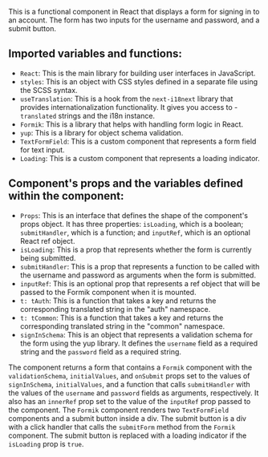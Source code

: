 This is a functional component in React that displays a form for signing in to an account. The form has two inputs for the username and password, and a submit button.

## Imported variables and functions:

- `React`: This is the main library for building user interfaces in JavaScript.
- `styles`: This is an object with CSS styles defined in a separate file using the SCSS syntax.
- `useTranslation`: This is a hook from the `next-i18next` library that provides internationalization functionality. It gives you access to - `translated` strings and the i18n instance.
- `Formik`: This is a library that helps with handling form logic in React.
- `yup`: This is a library for object schema validation.
- `TextFormField`: This is a custom component that represents a form field for text input.
- `Loading`: This is a custom component that represents a loading indicator.

## Component's props and the variables defined within the component:

- `Props`: This is an interface that defines the shape of the component's props object. It has three properties: `isLoading`, which is a boolean; `submitHandler`, which is a function; and `inputRef`, which is an optional React ref object.
- `isLoading`: This is a prop that represents whether the form is currently being submitted.
- `submitHandler`: This is a prop that represents a function to be called with the username and password as arguments when the form is submitted.
- `inputRef`: This is an optional prop that represents a ref object that will be passed to the Formik component when it is mounted.
- `t: tAuth`: This is a function that takes a key and returns the corresponding translated string in the "auth" namespace.
- `t: tCommon`: This is a function that takes a key and returns the corresponding translated string in the "common" namespace.
- `signInSchema`: This is an object that represents a validation schema for the form using the yup library. It defines the `username` field as a required string and the `password` field as a required string.

The component returns a form that contains a `Formik` component with the `validationSchema`, `initialValues`, and `onSubmit` props set to the values of `signInSchema`, `initialValues`, and a function that calls `submitHandler` with the values of the `username` and `password` fields as arguments, respectively. It also has an `innerRef` prop set to the value of the `inputRef` prop passed to the component. The `Formik` component renders two `TextFormField` components and a submit button inside a div. The submit button is a div with a click handler that calls the `submitForm` method from the `Formik` component. The submit button is replaced with a loading indicator if the `isLoading` prop is `true`.
